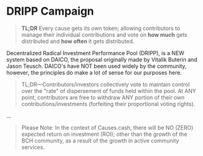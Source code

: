 # DRIPP Campaign

> __TL;DR__ Every cause gets its own token; allowing contributors to manage their individual contributions and vote on __how much__ gets distributed and __how often__ it gets distributed.

Decentralized Radical Investment Performance Pool (DRIPP), is a NEW system based on DAICO, the proposal originally made by Vitalik Buterin and Jason Teusch. DAICO's have NOT been used widely by the community, however, the principles do make a lot of sense for our purposes here.

> TL;DR—Contributors/investors collectively vote to maintain control over the "rate" of dispersement of funds held within the pool. At ANY point, contributors are free to withdraw ANY portion of their own contributions/investments (forfeiting their proportional voting rights).

...

> Please Note: In the context of Causes.cash, there will be NO (ZERO) expected return on investment (ROI); other than the growth of the BCH community, as a result of the growth in active community services.
